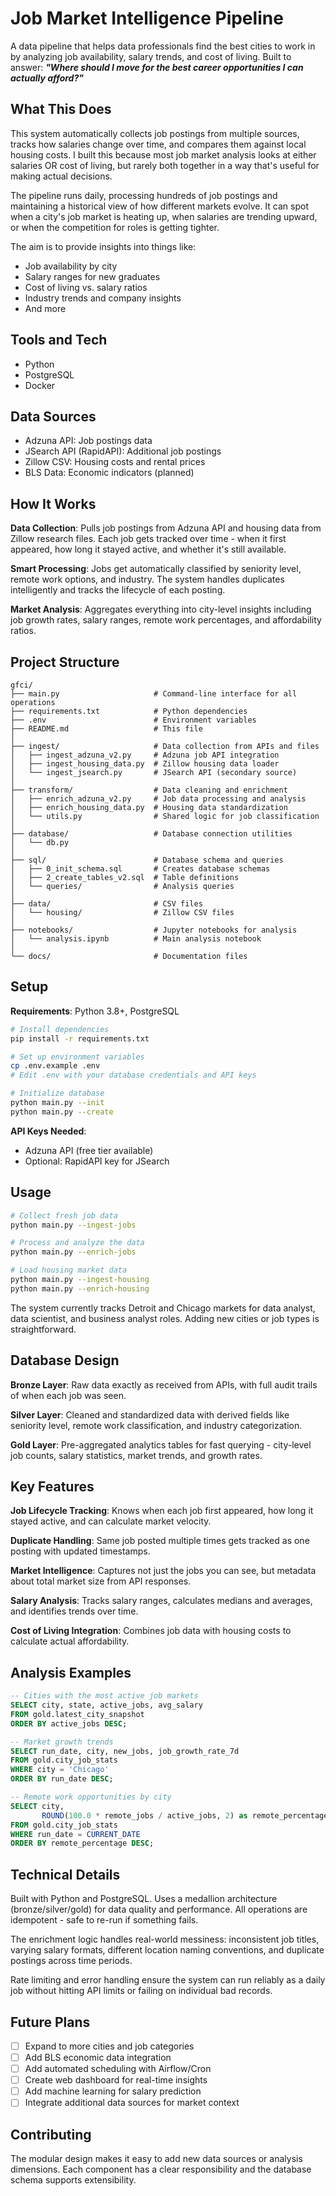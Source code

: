 # Job Market Intelligence Pipeline

A data pipeline that helps data professionals find the best cities to work in by analyzing job availability, salary trends, and cost of living. Built to answer: **_"Where should I move for the best career opportunities I can actually afford?"_**

## What This Does

This system automatically collects job postings from multiple sources, tracks how salaries change over time, and compares them against local housing costs. I built this because most job market analysis looks at either salaries OR cost of living, but rarely both together in a way that's useful for making actual decisions.

The pipeline runs daily, processing hundreds of job postings and maintaining a historical view of how different markets evolve. It can spot when a city's job market is heating up, when salaries are trending upward, or when the competition for roles is getting tighter.

The aim is to provide insights into things like:

- Job availability by city
- Salary ranges for new graduates
- Cost of living vs. salary ratios
- Industry trends and company insights
- And more

## Tools and Tech

- Python
- PostgreSQL
- Docker

## Data Sources

- Adzuna API: Job postings data
- JSearch API (RapidAPI): Additional job postings
- Zillow CSV: Housing costs and rental prices
- BLS Data: Economic indicators (planned)

## How It Works

**Data Collection**: Pulls job postings from Adzuna API and housing data from Zillow research files. Each job gets tracked over time - when it first appeared, how long it stayed active, and whether it's still available.

**Smart Processing**: Jobs get automatically classified by seniority level, remote work options, and industry. The system handles duplicates intelligently and tracks the lifecycle of each posting.

**Market Analysis**: Aggregates everything into city-level insights including job growth rates, salary ranges, remote work percentages, and affordability ratios.

## Project Structure

```
gfci/
├── main.py                     # Command-line interface for all operations
├── requirements.txt            # Python dependencies
├── .env                        # Environment variables
├── README.md                   # This file
│
├── ingest/                     # Data collection from APIs and files
│   ├── ingest_adzuna_v2.py     # Adzuna job API integration
│   ├── ingest_housing_data.py  # Zillow housing data loader
│   └── ingest_jsearch.py       # JSearch API (secondary source)
│
├── transform/                  # Data cleaning and enrichment
│   ├── enrich_adzuna_v2.py     # Job data processing and analysis
│   ├── enrich_housing_data.py  # Housing data standardization
│   └── utils.py                # Shared logic for job classification
│
├── database/                   # Database connection utilities
│   └── db.py
│
├── sql/                        # Database schema and queries
│   ├── 0_init_schema.sql       # Creates database schemas
│   ├── 2_create_tables_v2.sql  # Table definitions
│   └── queries/                # Analysis queries
│
├── data/                       # CSV files
│   └── housing/                # Zillow CSV files
│
├── notebooks/                  # Jupyter notebooks for analysis
│   └── analysis.ipynb          # Main analysis notebook
│
└── docs/                       # Documentation files
```

## Setup

**Requirements**: Python 3.8+, PostgreSQL

```bash
# Install dependencies
pip install -r requirements.txt

# Set up environment variables
cp .env.example .env
# Edit .env with your database credentials and API keys

# Initialize database
python main.py --init
python main.py --create
```

**API Keys Needed**:

- Adzuna API (free tier available)
- Optional: RapidAPI key for JSearch

## Usage

```bash
# Collect fresh job data
python main.py --ingest-jobs

# Process and analyze the data
python main.py --enrich-jobs

# Load housing market data
python main.py --ingest-housing
python main.py --enrich-housing
```

The system currently tracks Detroit and Chicago markets for data analyst, data scientist, and business analyst roles. Adding new cities or job types is straightforward.

## Database Design

**Bronze Layer**: Raw data exactly as received from APIs, with full audit trails of when each job was seen.

**Silver Layer**: Cleaned and standardized data with derived fields like seniority level, remote work classification, and industry categorization.

**Gold Layer**: Pre-aggregated analytics tables for fast querying - city-level job counts, salary statistics, market trends, and growth rates.

## Key Features

**Job Lifecycle Tracking**: Knows when each job first appeared, how long it stayed active, and can calculate market velocity.

**Duplicate Handling**: Same job posted multiple times gets tracked as one posting with updated timestamps.

**Market Intelligence**: Captures not just the jobs you can see, but metadata about total market size from API responses.

**Salary Analysis**: Tracks salary ranges, calculates medians and averages, and identifies trends over time.

**Cost of Living Integration**: Combines job data with housing costs to calculate actual affordability.

## Analysis Examples

```sql
-- Cities with the most active job markets
SELECT city, state, active_jobs, avg_salary
FROM gold.latest_city_snapshot
ORDER BY active_jobs DESC;

-- Market growth trends
SELECT run_date, city, new_jobs, job_growth_rate_7d
FROM gold.city_job_stats
WHERE city = 'Chicago'
ORDER BY run_date DESC;

-- Remote work opportunities by city
SELECT city,
       ROUND(100.0 * remote_jobs / active_jobs, 2) as remote_percentage
FROM gold.city_job_stats
WHERE run_date = CURRENT_DATE
ORDER BY remote_percentage DESC;
```

## Technical Details

Built with Python and PostgreSQL. Uses a medallion architecture (bronze/silver/gold) for data quality and performance. All operations are idempotent - safe to re-run if something fails.

The enrichment logic handles real-world messiness: inconsistent job titles, varying salary formats, different location naming conventions, and duplicate postings across time periods.

Rate limiting and error handling ensure the system can run reliably as a daily job without hitting API limits or failing on individual bad records.

## Future Plans

- [ ] Expand to more cities and job categories
- [ ] Add BLS economic data integration
- [ ] Add automated scheduling with Airflow/Cron
- [ ] Create web dashboard for real-time insights
- [ ] Add machine learning for salary prediction
- [ ] Integrate additional data sources for market context

## Contributing

The modular design makes it easy to add new data sources or analysis dimensions. Each component has a clear responsibility and the database schema supports extensibility.
